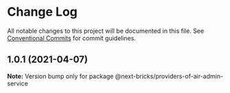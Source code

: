 # Change Log

All notable changes to this project will be documented in this file.
See [Conventional Commits](https://conventionalcommits.org) for commit guidelines.

## 1.0.1 (2021-04-07)

**Note:** Version bump only for package @next-bricks/providers-of-air-admin-service
